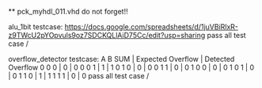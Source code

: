 ** pck_myhdl_011.vhd do not forget!!

alu_1bit testcase: https://docs.google.com/spreadsheets/d/1juVBiRlxR-z9TWcU2pYOpvuls9oz7SDCKQLlAiD75Cc/edit?usp=sharing
pass all test case /

overflow_detector testcase:
A B SUM  | Expected Overflow  | Detected Overflow
0 0  0   |         0          |         0
0 0  1   |         1          |         1
0 1  0   |         0          |         0
0 1  1   |         0          |         0
1 0  0   |         0          |         0
1 0  1   |         0          |         0
1 1  0   |         1          |         1
1 1  1   |         0          |         0
pass all test case /
